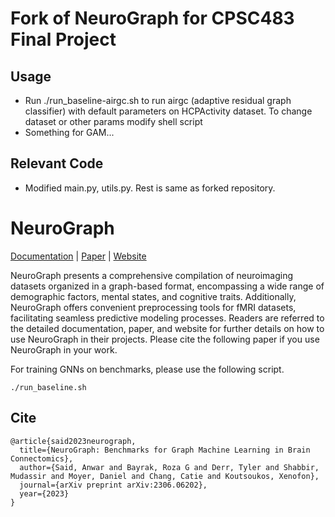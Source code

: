 # Fork of NeuroGraph for CPSC483 Final Project

## Usage
- Run ./run_baseline-airgc.sh to run airgc (adaptive residual graph classifier) with default parameters on HCPActivity dataset. To change dataset or other params modify shell script
- Something for GAM...

## Relevant Code
- Modified main.py, utils.py. Rest is same as forked repository.


# NeuroGraph

[Documentation](https://neurograph.readthedocs.io/en/latest/) | [Paper](https://arxiv.org/pdf/2306.06202.pdf) | [Website](https://anwar-said.github.io/anwarsaid/neurograph.html)

NeuroGraph presents a comprehensive compilation of neuroimaging datasets organized in a graph-based format, encompassing a wide range of demographic factors, mental states, and cognitive traits. Additionally, NeuroGraph offers convenient preprocessing tools for fMRI datasets, facilitating seamless predictive modeling processes. Readers are referred to the detailed documentation, paper, and website for further details on how to use NeuroGraph in their projects. Please cite the following paper if you use NeuroGraph in your work. 

For training GNNs on benchmarks, please use the following script. 

```
./run_baseline.sh   
```



## Cite

```
@article{said2023neurograph,
  title={NeuroGraph: Benchmarks for Graph Machine Learning in Brain Connectomics},
  author={Said, Anwar and Bayrak, Roza G and Derr, Tyler and Shabbir, Mudassir and Moyer, Daniel and Chang, Catie and Koutsoukos, Xenofon},
  journal={arXiv preprint arXiv:2306.06202},
  year={2023}
}
```
